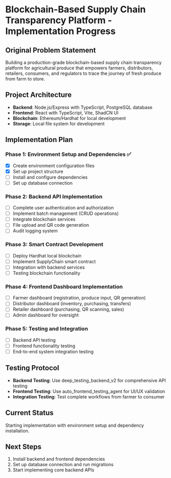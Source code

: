 # Blockchain-Based Supply Chain Transparency Platform - Implementation Progress

## Original Problem Statement
Building a production-grade blockchain-based supply chain transparency platform for agricultural produce that empowers farmers, distributors, retailers, consumers, and regulators to trace the journey of fresh produce from farm to store.

## Project Architecture
- **Backend**: Node.js/Express with TypeScript, PostgreSQL database
- **Frontend**: React with TypeScript, Vite, ShadCN UI
- **Blockchain**: Ethereum/Hardhat for local development
- **Storage**: Local file system for development

## Implementation Plan

### Phase 1: Environment Setup and Dependencies ✅
- [x] Create environment configuration files
- [x] Set up project structure
- [ ] Install and configure dependencies
- [ ] Set up database connection

### Phase 2: Backend API Implementation
- [ ] Complete user authentication and authorization
- [ ] Implement batch management (CRUD operations)
- [ ] Integrate blockchain services
- [ ] File upload and QR code generation
- [ ] Audit logging system

### Phase 3: Smart Contract Development
- [ ] Deploy Hardhat local blockchain
- [ ] Implement SupplyChain smart contract
- [ ] Integration with backend services
- [ ] Testing blockchain functionality

### Phase 4: Frontend Dashboard Implementation
- [ ] Farmer dashboard (registration, produce input, QR generation)
- [ ] Distributor dashboard (inventory, purchasing, transfers)
- [ ] Retailer dashboard (purchasing, QR scanning, sales)
- [ ] Admin dashboard for oversight

### Phase 5: Testing and Integration
- [ ] Backend API testing
- [ ] Frontend functionality testing
- [ ] End-to-end system integration testing

## Testing Protocol
- **Backend Testing**: Use deep_testing_backend_v2 for comprehensive API testing
- **Frontend Testing**: Use auto_frontend_testing_agent for UI/UX validation
- **Integration Testing**: Test complete workflows from farmer to consumer

## Current Status
Starting implementation with environment setup and dependency installation.

## Next Steps
1. Install backend and frontend dependencies
2. Set up database connection and run migrations
3. Start implementing core backend APIs